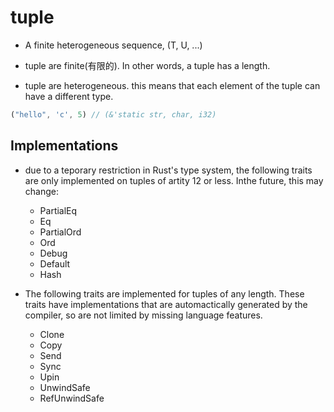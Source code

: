 # tuple

- A finite heterogeneous sequence, (T, U, ...)
- tuple are finite(有限的). In other words, a tuple has a length. 

- tuple are heterogeneous. this means that each element of the tuple can have a different type.

```rs
("hello", 'c', 5) // (&'static str, char, i32)
```

## Implementations

- due to a teporary restriction in Rust's type system, the following traits are only implemented on tuples of artity 12 or less. Inthe future, this may change:
  - PartialEq
  - Eq
  - PartialOrd
  - Ord
  - Debug
  - Default
  - Hash

- The following traits are implemented for tuples of any length. These traits have implementations that are automactically generated by the compiler, so are not limited by missing language features.
  - Clone
  - Copy
  - Send
  - Sync
  - Upin
  - UnwindSafe
  - RefUnwindSafe
